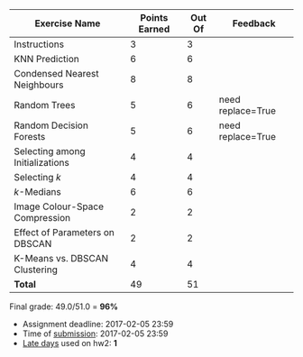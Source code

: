 | Exercise Name                   |   Points Earned |   Out Of | Feedback          |
|---------------------------------|-----------------|----------|-------------------|
| Instructions                    |               3 |        3 |                   |
| KNN Prediction                  |               6 |        6 |                   |
| Condensed Nearest Neighbours    |               8 |        8 |                   |
| Random Trees                    |               5 |        6 | need replace=True |
| Random Decision Forests         |               5 |        6 | need replace=True |
| Selecting among Initializations |               4 |        4 |                   |
| Selecting $k$                   |               4 |        4 |                   |
| $k$-Medians                     |               6 |        6 |                   |
| Image Colour-Space Compression  |               2 |        2 |                   |
| Effect of Parameters on DBSCAN  |               2 |        2 |                   |
| K-Means vs. DBSCAN Clustering   |               4 |        4 |                   |
| **Total**                       |              49 |       51 |                   |

Final grade: 49.0/51.0 = **96%**


- Assignment deadline: 2017-02-05 23:59
- Time of [submission](https://github.ubc.ca/cpsc340/jeanlam_nafis1_hw2): 2017-02-05 23:59
- [Late days](https://github.ubc.ca/cpsc340/home/blob/master/homework_instructions.md#late-submissions) used on hw2: **1**
